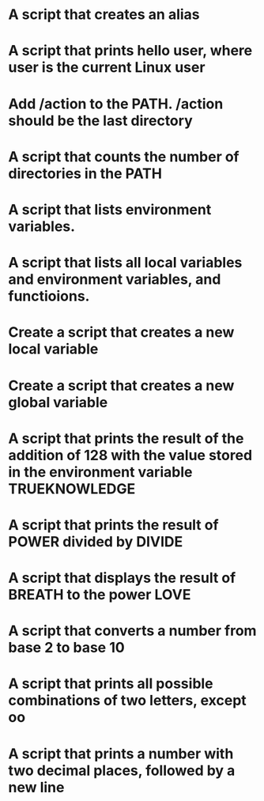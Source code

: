 # A script that creates an alias
# A script that prints hello user, where user is the current Linux user
# Add /action to the PATH. /action should be the last directory
# A script that counts the number of directories in the PATH
# A script that lists environment variables.
# A script that lists all local variables and environment variables, and functioions.
# Create a script that creates a new local variable
# Create a script that creates a new global variable
# A script that prints the result of the addition of 128 with the value stored in the environment variable TRUEKNOWLEDGE
# A script that prints the result of POWER divided by DIVIDE
# A script that displays the result of BREATH to the power LOVE
# A script that converts a number from base 2 to base 10
# A script that prints all possible combinations of two letters, except oo
# A script that prints a number with two decimal places, followed by a new line
